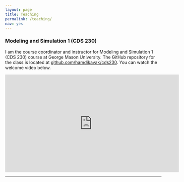 ```yaml
---
layout: page
title: Teaching
permalink: /teaching/
nav: yes
---
```


### Modeling and Simulation 1 (CDS 230)
I am the course coordinator and instructor for Modeling and Simulation 1 (CDS 230) course at George Mason University. The GitHub repository for the class is located at [github.com/hamdikavak/cds230](https://github.com/hamdikavak/cds230). You can watch the welcome video below.

<iframe width="560" height="315" src="https://www.youtube.com/embed/H43B112zfuY" frameborder="0" allow="accelerometer; autoplay; encrypted-media; gyroscope; picture-in-picture" allowfullscreen></iframe>

---
